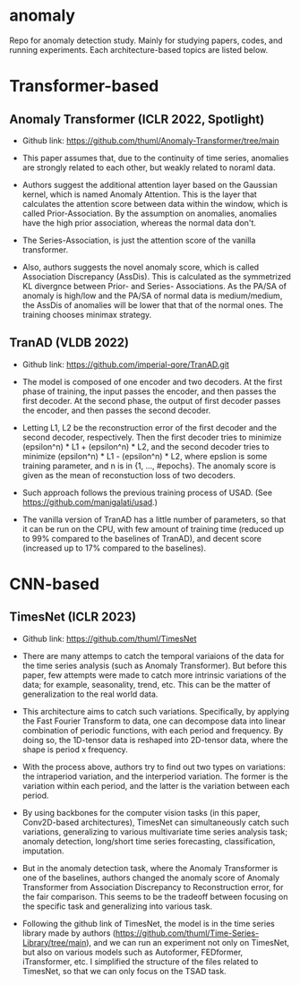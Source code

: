 # anomaly

Repo for anomaly detection study. 
Mainly for studying papers, codes, and running experiments.
Each architecture-based topics are listed below.

# Transformer-based

## Anomaly Transformer (ICLR 2022, Spotlight)
- Github link: https://github.com/thuml/Anomaly-Transformer/tree/main

- This paper assumes that, due to the continuity of time series, anomalies are strongly related to each other, but weakly related to noraml data.

- Authors suggest the additional attention layer based on the Gaussian kernel, which is named Anomaly Attention. This is the layer that calculates the attention score between data within the window, which is called Prior-Association. By the assumption on anomalies, anomalies have the high prior association, whereas the normal data don't.

- The Series-Association, is just the attention score of the vanilla transformer.

- Also, authors suggests the novel anomaly score, which is called Association Discrepancy (AssDis). This is calculated as the symmetrized KL divergnce between Prior- and Series- Associations. As the PA/SA of anomaly is high/low and the PA/SA of normal data is medium/medium, the AssDis of anomalies will be lower that that of the normal ones. The training chooses minimax strategy.


## TranAD (VLDB 2022)
- Github link: https://github.com/imperial-qore/TranAD.git

- The model is composed of one encoder and two decoders. At the first phase of training, the input passes the encoder, and then passes the first decoder. At the second phase, the output of first decoder passes the encoder, and then passes the second decoder.

- Letting L1, L2 be the reconstruction error of the first decoder and the second decoder, respectively. Then the first decoder tries to minimize (epsilon^n) * L1 + (epsilon^n) * L2, and the second decoder tries to minimize (epsilon^n) * L1 - (epsilon^n) * L2, where epslion is some training parameter, and n is in {1, ..., #epochs}. The anomaly score is given as the mean of reconstuction loss of two decoders.

- Such approach follows the previous training process of USAD. (See https://github.com/manigalati/usad.)

- The vanilla version of TranAD has a little number of parameters, so that it can be run on the CPU, with few amount of training time (reduced up to 99% compared to the baselines of TranAD), and decent score (increased up to 17% compared to the baselines).



# CNN-based

## TimesNet (ICLR 2023)
- Github link: https://github.com/thuml/TimesNet

- There are many attemps to catch the temporal variaions of the data for the time series analysis (such as Anomaly Transformer). But before this paper, few attempts were made to catch more intrinsic variations of the data; for example, seasonality, trend, etc. This can be the matter of generalization to the real world data.

- This architecture aims to catch such variations. Specifically, by applying the Fast Fourier Transform to data, one can decompose data into linear combination of periodic functions, with each period and frequency. By doing so, the 1D-tensor data is reshaped into 2D-tensor data, where the shape is period x frequency.

- With the process above, authors try to find out two types on variations: the intraperiod variation, and the interperiod variation. The former is the variation within each period, and the latter is the variation between each period.

- By using backbones for the computer vision tasks (in this paper, Conv2D-based architectures), TimesNet can simultaneously catch such variations, generalizing to various multivariate time series analysis task; anomaly detection, long/short time series forecasting, classification, imputation.

- But in the anomaly detection task, where the Anomaly Transformer is one of the baselines, authors changed the anomaly score of Anomaly Transformer from Association Discrepancy to Reconstruction error, for the fair comparison. This seems to be the tradeoff between focusing on the specific task and generalizing into various task.

- Following the github link of TimesNet, the model is in the time series library made by authors (https://github.com/thuml/Time-Series-Library/tree/main), and we can run an experiment not only on TimesNet, but also on various models such as Autoformer, FEDformer, iTransformer, etc. I simplified the structure of the files related to TimesNet, so that we can only focus on the TSAD task.
